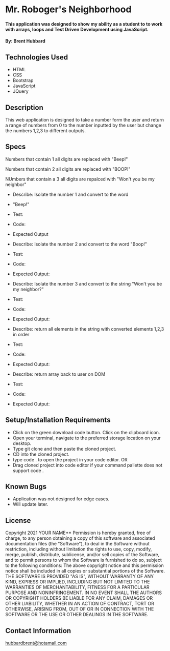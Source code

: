 # Mr. Roboger's Neighborhood

#### This application was designed to show my ability as a student to to work with arrays, loops and Test Driven Development using JavaScript. 

#### By: Brent Hubbard

## Technologies Used

* HTML
* CSS
* Bootstrap
* JavaScript
* JQuery

## Description

This web application is designed to take a number form the user and return a range of numbers from 0 to the number inputted by the user but change the numbers 1,2,3 to different outputs.

## Specs
Numbers that contain 1 all digits are replaced with "Beep!"

Numbers that contain 2 all digits are replaced with "BOOP!"

NUmbers that contain a 3 all digits are repalced with "Won't you be my neighbor"


* Describe: Isolate the number 1 and convert to the word
* "Beep!"
* Test:
* Code:
* Expected Output

* Describe: Isolate the number 2 and convert to the word "Boop!"<br/>
* Test:
* Code:
* Expected Output:


* Describe: Isolate the number 3 and convert to the string "Won't you be my neighbor?"
* Test:
* Code:
* Expected Output:


* Describe: return all elements in the string with converted elements 1,2,3 in order
* Test:
* Code:
* Expected Output:


* Describe: return array back to user on DOM
* Test:
* Code:
* Expected Output:


## Setup/Installation Requirements

* Click on the green download code button. Click on the clipboard icon.
* Open your terminal, navigate to the preferred storage location on your desktop.
* Type git clone and then paste the cloned project.
* CD into the cloned project.
* type code . to open the project in your code editor. OR
* Drag cloned project into code editor if your command pallette does not support code .


## Known Bugs

* Application was not designed for edge cases.
* Will update later.

## License

Copyright 2021 YOUR NAME**
Permission is hereby granted, free of charge, to any person obtaining a copy of this software and associated documentation files (the "Software"), to deal in the Software without restriction, including without limitation the rights to use, copy, modify, merge, publish, distribute, sublicense, and/or sell copies of the Software, and to permit persons to whom the Software is furnished to do so, subject to the following conditions:
The above copyright notice and this permission notice shall be included in all copies or substantial portions of the Software.
THE SOFTWARE IS PROVIDED "AS IS", WITHOUT WARRANTY OF ANY KIND, EXPRESS OR IMPLIED, INCLUDING BUT NOT LIMITED TO THE WARRANTIES OF MERCHANTABILITY, FITNESS FOR A PARTICULAR PURPOSE AND NONINFRINGEMENT. IN NO EVENT SHALL THE AUTHORS OR COPYRIGHT HOLDERS BE LIABLE FOR ANY CLAIM, DAMAGES OR OTHER LIABILITY, WHETHER IN AN ACTION OF CONTRACT, TORT OR OTHERWISE, ARISING FROM, OUT OF OR IN CONNECTION WITH THE SOFTWARE OR THE USE OR OTHER DEALINGS IN THE SOFTWARE.


## Contact Information
hubbardbrent@hotamail.com
